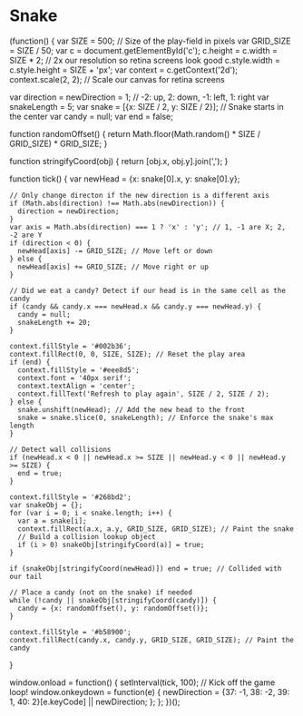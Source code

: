 # Snake
(function() {
  var SIZE = 500; // Size of the play-field in pixels
  var GRID_SIZE = SIZE / 50;
  var c = document.getElementById('c');
  c.height = c.width = SIZE * 2; // 2x our resolution so retina screens look good
  c.style.width = c.style.height = SIZE + 'px';
  var context = c.getContext('2d');
  context.scale(2, 2); // Scale our canvas for retina screens

  var direction = newDirection = 1; // -2: up, 2: down, -1: left, 1: right
  var snakeLength = 5;
  var snake = [{x: SIZE / 2, y: SIZE / 2}]; // Snake starts in the center
  var candy = null;
  var end = false;

  function randomOffset() {
    return Math.floor(Math.random() * SIZE / GRID_SIZE) * GRID_SIZE;
  }

  function stringifyCoord(obj) {
    return [obj.x, obj.y].join(',');
  }

  function tick() {
    var newHead = {x: snake[0].x, y: snake[0].y};

    // Only change directon if the new direction is a different axis
    if (Math.abs(direction) !== Math.abs(newDirection)) {
      direction = newDirection;
    }
    var axis = Math.abs(direction) === 1 ? 'x' : 'y'; // 1, -1 are X; 2, -2 are Y
    if (direction < 0) {
      newHead[axis] -= GRID_SIZE; // Move left or down
    } else {
      newHead[axis] += GRID_SIZE; // Move right or up
    }

    // Did we eat a candy? Detect if our head is in the same cell as the candy
    if (candy && candy.x === newHead.x && candy.y === newHead.y) {
      candy = null;
      snakeLength += 20;
    }

    context.fillStyle = '#002b36';
    context.fillRect(0, 0, SIZE, SIZE); // Reset the play area
    if (end) {
      context.fillStyle = '#eee8d5';
      context.font = '40px serif';
      context.textAlign = 'center';
      context.fillText('Refresh to play again', SIZE / 2, SIZE / 2);
    } else {
      snake.unshift(newHead); // Add the new head to the front
      snake = snake.slice(0, snakeLength); // Enforce the snake's max length
    }

    // Detect wall collisions
    if (newHead.x < 0 || newHead.x >= SIZE || newHead.y < 0 || newHead.y >= SIZE) {
      end = true;
    }

    context.fillStyle = '#268bd2';
    var snakeObj = {};
    for (var i = 0; i < snake.length; i++) {
      var a = snake[i];
      context.fillRect(a.x, a.y, GRID_SIZE, GRID_SIZE); // Paint the snake
      // Build a collision lookup object
      if (i > 0) snakeObj[stringifyCoord(a)] = true;
    }

    if (snakeObj[stringifyCoord(newHead)]) end = true; // Collided with our tail

    // Place a candy (not on the snake) if needed
    while (!candy || snakeObj[stringifyCoord(candy)]) {
      candy = {x: randomOffset(), y: randomOffset()};
    }

    context.fillStyle = '#b58900';
    context.fillRect(candy.x, candy.y, GRID_SIZE, GRID_SIZE); // Paint the candy
  }

  window.onload = function() {
    setInterval(tick, 100); // Kick off the game loop!
    window.onkeydown = function(e) {
      newDirection = {37: -1, 38: -2, 39: 1, 40: 2}[e.keyCode] || newDirection;
    };
  };
})();
